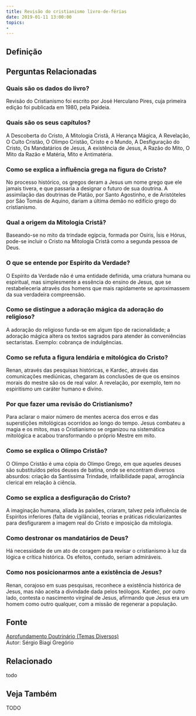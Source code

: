 ```yaml
---
title: Revisão do cristianismo livro-de-férias
date: 2019-01-11 13:00:00
topics: 
- 
---
```


## Definição


## Perguntas Relacionadas

### Quais são os dados do livro?
Revisão do Cristianismo foi escrito por José Herculano Pires, cuja
primeira edição foi publicada em 1980, pela Paideia.
### Quais são os seus capítulos?
A Descoberta do Cristo, A Mitologia Cristã, A Herança Mágica, A
Revelação, O Culto Cristão, O Olimpo Cristão, Cristo e o Mundo, A
Desfiguração do Cristo, Os Mandatários de Jesus, A existência de Jesus,
A Razão do Mito, O Mito da Razão e Matéria, Mito e Antimatéria.
### Como se explica a influência grega na figura do Cristo?
No processo histórico, os gregos deram a Jesus um nome grego que ele
jamais tivera, e que passaria a designar o futuro de sua doutrina. A
assimilação das doutrinas de Platão, por Santo Agostinho, e de
Aristóteles por São Tomás de Aquino, dariam a última demão no edifício
grego do cristianismo.
### Qual a origem da Mitologia Cristã?
Baseando-se no mito da trindade egípcia, formada por Osíris, Ísis e
Hórus, pode-se incluir o Cristo na Mitologia Cristã como a segunda
pessoa de Deus.
### O que se entende por Espírito da Verdade?
O Espírito da Verdade não é uma entidade definida, uma criatura humana
ou espiritual, mas simplesmente a essência do ensino de Jesus, que se
restabeleceria através dos homens que mais rapidamente se aproximassem
da sua verdadeira compreensão.
### Como se distingue a adoração mágica da adoração do religioso?
A adoração do religioso funda-se em algum tipo de racionalidade; a
adoração mágica altera os textos sagrados para atender às conveniências
sectaristas. Exemplo: cobrança de indulgências.
### Como se refuta a figura lendária e mitológica do Cristo?
Renan, através das pesquisas históricas, e Kardec, através das
comunicações mediúnicas, chegaram às conclusões de que os ensinos morais
do mestre são os de real valor. A revelação, por exemplo, tem no
espiritismo um caráter humano e divino.
### Por que fazer uma revisão do Cristianismo?
Para aclarar o maior número de mentes acerca dos erros e das
superstições mitológicas ocorridos ao longo do tempo. Jesus combateu a
magia e os mitos, mas o Cristianismo se organizou na sistemática
mitológica e acabou transformando o próprio Mestre em mito.
### Como se explica o Olimpo Cristão?
O Olimpo Cristão é uma cópia do Olimpo Grego, em que aqueles deuses são
substituídos pelos deuses de batina, onde se encontram diversos
absurdos: criação da Santíssima Trindade, infalibilidade papal,
arrogância clerical em relação à ciência.
### Como se explica a desfiguração do Cristo?
A imaginação humana, aliada às paixões, criaram, talvez pela influência
de Espíritos inferiores (falta de vigilância), teorias e práticas
ridicularizantes para desfigurarem a imagem real do Cristo e imposição
da mitologia.
### Como destronar os mandatários de Deus?
Há necessidade de um ato de coragem para revisar o cristianismo à luz da
lógica e crítica histórica. Os efeitos, contudo, seriam admiráveis.
### Como nos posicionarmos ante a existência de Jesus?
Renan, corajoso em suas pesquisas, reconhece a existência histórica de
Jesus, mas não aceita a divindade dada pelos teólogos. Kardec, por outro
lado, contesta o nascimento virginal de Jesus, afirmando que Jesus era
um homem como outro qualquer, com a missão de regenerar a população.



## Fonte
[Aprofundamento Doutrinário (Temas Diversos)](https://sites.google.com/view/aprofundamentodoutrinario/revisão-do-cristianismo-livro-de-férias)  
Autor: Sérgio Biagi Gregório



## Relacionado
todo

## Veja Também
TODO


